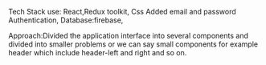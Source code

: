 Tech Stack use: React,Redux toolkit, Css
Added email and password Authentication,
Database:firebase,

Approach:Divided the application interface into several components and divided into smaller problems or we can say small components for example header which include header-left and right and so on.


